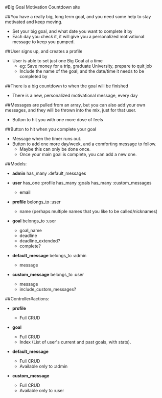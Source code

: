 #Big Goal Motivation Countdown site

##You have a really big, long term goal, and you need some help to stay motivated and keep moving.
* Set your big goal, and what date you want to complete it by
* Each day you check it, it will give you a personalized motivational message to keep you pumped.

##User signs up, and creates a profile
* User is able to set just one Big Goal at a time
	* eg: Save money for a trip, graduate University, prepare to quit job
	* Include the name of the goal, and the date/time it needs to be completed by

##There is a big countdown to when the goal will be finished
* There is a new, personalized motivational message, every day

##Messages are pulled from an array, but you can also add your own messages, and they will be thrown into the mix, just for that user.
* Button to hit you with one more dose of feels

##Button to hit when you complete your goal
* Message when the timer runs out.
* Button to add one more day/week, and a comforting message to follow.
	* Maybe this can only be done once.
	* Once your main goal is complete, you can add a new one.

##Models:
* __admin__
	has\_many :default\_messages

* __user__
	has_one :profile
	has_many :goals
	has\_many :custom_messages
	* email

* __profile__
	belongs_to :user
	* name (perhaps multiple names that you like to be called/nicknames)

* __goal__
	belongs\_to :user
	* goal_name
	* deadline
	* deadline\_extended?
	* complete?

* __default_message__
	belongs\_to :admin
	* message

* __custom_message__
	belongs\_to :user
	* message
	* include\_custom\_messages?

##Controller#actions:
* __profile__
	* Full CRUD

* __goal__
	* Full CRUD
	* Index (List of user's current and past goals, with stats).

* __default_message__
	* Full CRUD
	* Available only to :admin

* __custom_message__
	* Full CRUD
	* Available only to :user
